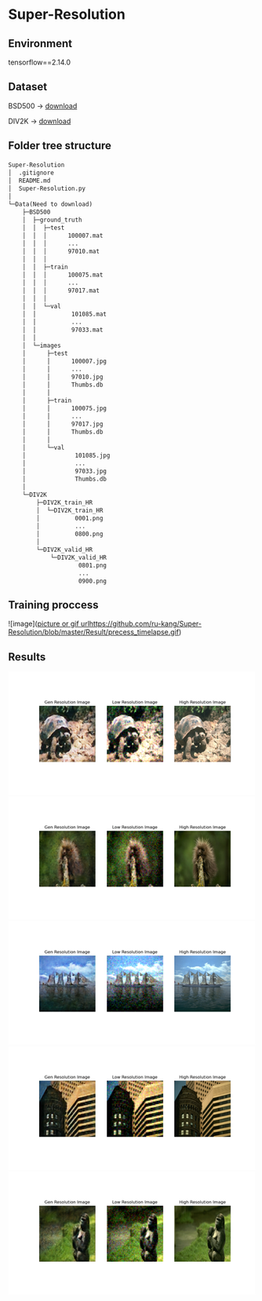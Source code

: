 # Super-Resolution
## Environment
tensorflow==2.14.0
## Dataset
BSD500 -> [download](https://www.kaggle.com/datasets/balraj98/berkeley-segmentation-dataset-500-bsds500/data)

DIV2K -> [download](https://www.kaggle.com/datasets/joe1995/div2k-dataset/data)
##  Folder tree structure
```
Super-Resolution
│  .gitignore
│  README.md
│  Super-Resolution.py
│  
└─Data(Need to download)
    ├─BSD500
    │  ├─ground_truth
    │  │  ├─test
    │  │  │      100007.mat
    │  │  │      ...
    │  │  │      97010.mat
    │  │  │      
    │  │  ├─train
    │  │  │      100075.mat
    │  │  │      ...
    │  │  │      97017.mat
    │  │  │      
    │  │  └─val
    │  │          101085.mat
    │  │          ...
    │  │          97033.mat
    │  │          
    │  └─images
    │      ├─test
    │      │      100007.jpg
    │      │      ...
    │      │      97010.jpg
    │      │      Thumbs.db
    │      │      
    │      ├─train
    │      │      100075.jpg
    │      │      ...
    │      │      97017.jpg
    │      │      Thumbs.db
    │      │      
    │      └─val
    │              101085.jpg
    │              ...
    │              97033.jpg
    │              Thumbs.db
    │              
    └─DIV2K
        ├─DIV2K_train_HR
        │  └─DIV2K_train_HR
        │          0001.png
        │          ...
        │          0800.png
        │          
        └─DIV2K_valid_HR
            └─DIV2K_valid_HR
                    0801.png
                    ...
                    0900.png
```
                
##  Training proccess
![image]([picture or gif url](https://github.com/ru-kang/Super-Resolution/blob/master/Result/precess_timelapse.gif)https://github.com/ru-kang/Super-Resolution/blob/master/Result/precess_timelapse.gif)

## Results
![image](https://github.com/ru-kang/Super-Resolution/blob/master/Result/result1.png)
![image](https://github.com/ru-kang/Super-Resolution/blob/master/Result/result2.png)
![image](https://github.com/ru-kang/Super-Resolution/blob/master/Result/result3.png)
![image](https://github.com/ru-kang/Super-Resolution/blob/master/Result/result4.png)
![image](https://github.com/ru-kang/Super-Resolution/blob/master/Result/result5.png)
